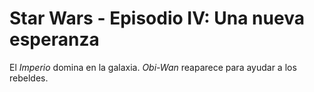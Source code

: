 # Star Wars - Episodio IV: Una nueva esperanza


El *Imperio* domina en la galaxia.
*Obi-Wan* reaparece para ayudar a los rebeldes.
